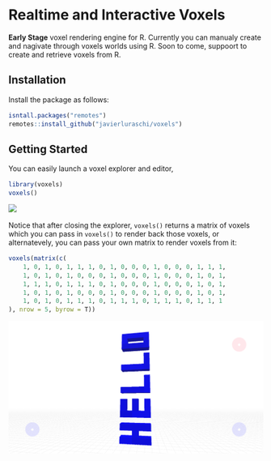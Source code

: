 Realtime and Interactive Voxels
================

**Early Stage** voxel rendering engine for R. Currently you can manualy
create and nagivate through voxels worlds using R. Soon to come,
suppoort to create and retrieve voxels from R.

## Installation

Install the package as follows:

``` r
isntall.packages("remotes")
remotes::install_github("javierluraschi/voxels")
```

## Getting Started

You can easily launch a voxel explorer and editor,

``` r
library(voxels)
voxels()
```

![](tools/README/voxels-demo.gif)

Notice that after closing the explorer, `voxels()` returns a matrix of
voxels which you can pass in `voxels()` to render back those voxels, or
alternatevely, you can pass your own matrix to render voxels from it:

``` r
voxels(matrix(c(
    1, 0, 1, 0, 1, 1, 1, 0, 1, 0, 0, 0, 1, 0, 0, 0, 1, 1, 1,
    1, 0, 1, 0, 1, 0, 0, 0, 1, 0, 0, 0, 1, 0, 0, 0, 1, 0, 1,
    1, 1, 1, 0, 1, 1, 1, 0, 1, 0, 0, 0, 1, 0, 0, 0, 1, 0, 1,
    1, 0, 1, 0, 1, 0, 0, 0, 1, 0, 0, 0, 1, 0, 0, 0, 1, 0, 1,
    1, 0, 1, 0, 1, 1, 1, 0, 1, 1, 1, 0, 1, 1, 1, 0, 1, 1, 1
), nrow = 5, byrow = T))
```

![](tools/README/voxels-hello.png)

